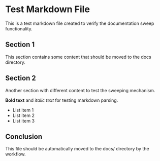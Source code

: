# Test Markdown File

This is a test markdown file created to verify the documentation sweep functionality.

## Section 1

This section contains some content that should be moved to the docs directory.

## Section 2

Another section with different content to test the sweeping mechanism.

**Bold text** and *italic text* for testing markdown parsing.

- List item 1
- List item 2
- List item 3

## Conclusion

This file should be automatically moved to the docs/ directory by the workflow.